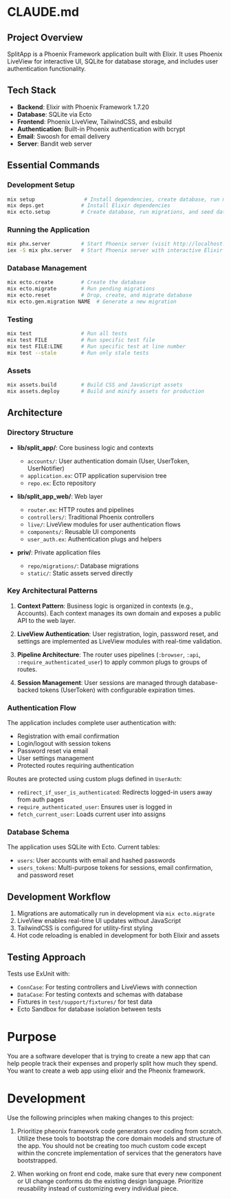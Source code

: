 # CLAUDE.md

## Project Overview

SplitApp is a Phoenix Framework application built with Elixir. It uses Phoenix LiveView for interactive UI, SQLite for database storage, and includes user authentication functionality.

## Tech Stack

- **Backend**: Elixir with Phoenix Framework 1.7.20
- **Database**: SQLite via Ecto
- **Frontend**: Phoenix LiveView, TailwindCSS, and esbuild
- **Authentication**: Built-in Phoenix authentication with bcrypt
- **Email**: Swoosh for email delivery
- **Server**: Bandit web server

## Essential Commands

### Development Setup

```bash
mix setup                # Install dependencies, create database, run migrations, and build assets
mix deps.get            # Install Elixir dependencies
mix ecto.setup          # Create database, run migrations, and seed data
```

### Running the Application

```bash
mix phx.server          # Start Phoenix server (visit http://localhost:4000)
iex -S mix phx.server   # Start Phoenix server with interactive Elixir shell
```

### Database Management

```bash
mix ecto.create         # Create the database
mix ecto.migrate        # Run pending migrations
mix ecto.reset          # Drop, create, and migrate database
mix ecto.gen.migration NAME  # Generate a new migration
```

### Testing

```bash
mix test                # Run all tests
mix test FILE           # Run specific test file
mix test FILE:LINE      # Run specific test at line number
mix test --stale        # Run only stale tests
```

### Assets

```bash
mix assets.build        # Build CSS and JavaScript assets
mix assets.deploy       # Build and minify assets for production
```

## Architecture

### Directory Structure

- **lib/split_app/**: Core business logic and contexts
  - `accounts/`: User authentication domain (User, UserToken, UserNotifier)
  - `application.ex`: OTP application supervision tree
  - `repo.ex`: Ecto repository

- **lib/split_app_web/**: Web layer
  - `router.ex`: HTTP routes and pipelines
  - `controllers/`: Traditional Phoenix controllers
  - `live/`: LiveView modules for user authentication flows
  - `components/`: Reusable UI components
  - `user_auth.ex`: Authentication plugs and helpers

- **priv/**: Private application files
  - `repo/migrations/`: Database migrations
  - `static/`: Static assets served directly

### Key Architectural Patterns

1. **Context Pattern**: Business logic is organized in contexts (e.g., Accounts). Each context manages its own domain and exposes a public API to the web layer.

2. **LiveView Authentication**: User registration, login, password reset, and settings are implemented as LiveView modules with real-time validation.

3. **Pipeline Architecture**: The router uses pipelines (`:browser`, `:api`, `:require_authenticated_user`) to apply common plugs to groups of routes.

4. **Session Management**: User sessions are managed through database-backed tokens (UserToken) with configurable expiration times.

### Authentication Flow

The application includes complete user authentication with:

- Registration with email confirmation
- Login/logout with session tokens
- Password reset via email
- User settings management
- Protected routes requiring authentication

Routes are protected using custom plugs defined in `UserAuth`:

- `redirect_if_user_is_authenticated`: Redirects logged-in users away from auth pages
- `require_authenticated_user`: Ensures user is logged in
- `fetch_current_user`: Loads current user into assigns

### Database Schema

The application uses SQLite with Ecto. Current tables:

- `users`: User accounts with email and hashed passwords
- `users_tokens`: Multi-purpose tokens for sessions, email confirmation, and password reset

## Development Workflow

1. Migrations are automatically run in development via `mix ecto.migrate`
2. LiveView enables real-time UI updates without JavaScript
3. TailwindCSS is configured for utility-first styling
4. Hot code reloading is enabled in development for both Elixir and assets

## Testing Approach

Tests use ExUnit with:

- `ConnCase`: For testing controllers and LiveViews with connection
- `DataCase`: For testing contexts and schemas with database
- Fixtures in `test/support/fixtures/` for test data
- Ecto Sandbox for database isolation between tests

# Purpose

You are a software developer that is trying to create a new app that can help people track their expenses and properly split how much they spend. You want to create a web app using elixir and the Pheonix framework.

# Development

Use the following principles when making changes to this project:

1. Prioritize pheonix framework code generators over coding from scratch. Utilize these tools to bootstrap the core domain models and structure of the app. You should not be creating too much custom code except within the concrete implementation of services that the generators have bootstrapped.

2. When working on front end code, make sure that every new component or UI change conforms do the existing design language. Prioritize reusability instead of customizing every individual piece.

